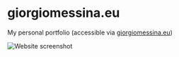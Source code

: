 # giorgiomessina.eu
My personal portfolio (accessible via [giorgiomessina.eu](https://giorgiomessina.eu))

![Website screenshot](https://github.com/rgiorgiotech/rgiorgiotech.github.io/blob/main/screenshot.jpeg)
